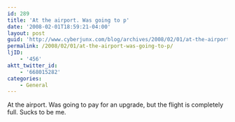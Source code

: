 ```yaml
---
id: 289
title: 'At the airport. Was going to p'
date: '2008-02-01T18:59:21-04:00'
layout: post
guid: 'http://www.cyberjunx.com/blog/archives/2008/02/01/at-the-airport-was-going-to-p/'
permalink: /2008/02/01/at-the-airport-was-going-to-p/
ljID:
    - '456'
aktt_twitter_id:
    - '668015282'
categories:
    - General
---
```


At the airport. Was going to pay for an upgrade, but the flight is completely full. Sucks to be me.